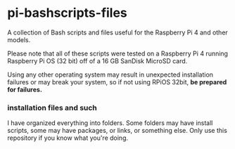 # pi-bashscripts-files
A collection of Bash scripts and files useful for the Raspberry Pi 4 and other models.

Please note that all of these scripts were tested on a Raspberry Pi 4 running Raspberry Pi OS (32 bit) off of a 16 GB SanDisk MicroSD card.

Using any other operating system may result in unexpected installation failures or may break your system, so if not using RPiOS 32bit, **be prepared for failures.**

### installation files and such
I have organized everything into folders. Some folders may have install scripts, some may have packages, or links, or something else. Only use this repository if you know what you're doing.
